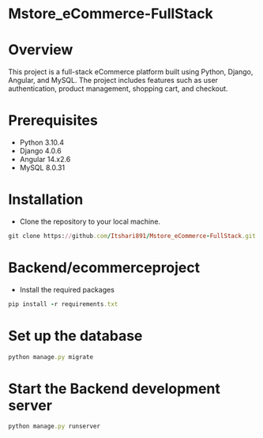 # Mstore_eCommerce-FullStack
# Overview
This project is a full-stack eCommerce platform built using Python, Django, Angular, and MySQL.
The project includes features such as user authentication, product management, shopping cart, and checkout.

# Prerequisites
 - Python 3.10.4
 - Django 4.0.6
 - Angular 14.x2.6
 - MySQL 8.0.31
# Installation
 - Clone the repository to your local machine.
```rake
git clone https://github.com/Itshari891/Mstore_eCommerce-FullStack.git
```
# Backend/ecommerceproject
- Install the required packages
```rake
pip install -r requirements.txt
```
# Set up the database
```rake
python manage.py migrate
```
# Start the Backend development server
```rake
python manage.py runserver
```
